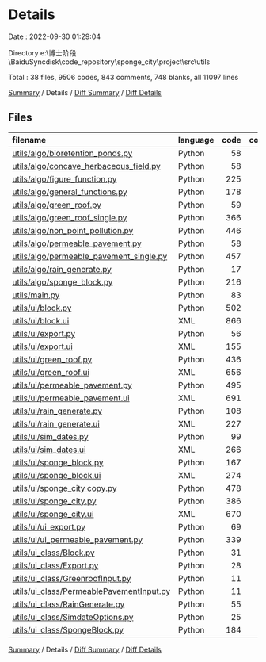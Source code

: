 # Details

Date : 2022-09-30 01:29:04

Directory e:\\博士阶段\\BaiduSyncdisk\\code_repository\\sponge_city\\project\\src\\utils

Total : 38 files,  9506 codes, 843 comments, 748 blanks, all 11097 lines

[Summary](results.md) / Details / [Diff Summary](diff.md) / [Diff Details](diff-details.md)

## Files
| filename | language | code | comment | blank | total |
| :--- | :--- | ---: | ---: | ---: | ---: |
| [utils/algo/bioretention_ponds.py](/utils/algo/bioretention_ponds.py) | Python | 58 | 33 | 18 | 109 |
| [utils/algo/concave_herbaceous_field.py](/utils/algo/concave_herbaceous_field.py) | Python | 58 | 33 | 16 | 107 |
| [utils/algo/figure_function.py](/utils/algo/figure_function.py) | Python | 225 | 43 | 70 | 338 |
| [utils/algo/general_functions.py](/utils/algo/general_functions.py) | Python | 178 | 20 | 37 | 235 |
| [utils/algo/green_roof.py](/utils/algo/green_roof.py) | Python | 59 | 33 | 17 | 109 |
| [utils/algo/green_roof_single.py](/utils/algo/green_roof_single.py) | Python | 366 | 154 | 67 | 587 |
| [utils/algo/non_point_pollution.py](/utils/algo/non_point_pollution.py) | Python | 446 | 114 | 73 | 633 |
| [utils/algo/permeable_pavement.py](/utils/algo/permeable_pavement.py) | Python | 58 | 33 | 16 | 107 |
| [utils/algo/permeable_pavement_single.py](/utils/algo/permeable_pavement_single.py) | Python | 457 | 143 | 57 | 657 |
| [utils/algo/rain_generate.py](/utils/algo/rain_generate.py) | Python | 17 | 4 | 9 | 30 |
| [utils/algo/sponge_block.py](/utils/algo/sponge_block.py) | Python | 216 | 31 | 36 | 283 |
| [utils/main.py](/utils/main.py) | Python | 83 | 27 | 14 | 124 |
| [utils/ui/block.py](/utils/ui/block.py) | Python | 502 | 7 | 8 | 517 |
| [utils/ui/block.ui](/utils/ui/block.ui) | XML | 866 | 0 | 1 | 867 |
| [utils/ui/export.py](/utils/ui/export.py) | Python | 56 | 7 | 8 | 71 |
| [utils/ui/export.ui](/utils/ui/export.ui) | XML | 155 | 0 | 1 | 156 |
| [utils/ui/green_roof.py](/utils/ui/green_roof.py) | Python | 436 | 7 | 8 | 451 |
| [utils/ui/green_roof.ui](/utils/ui/green_roof.ui) | XML | 656 | 0 | 1 | 657 |
| [utils/ui/permeable_pavement.py](/utils/ui/permeable_pavement.py) | Python | 495 | 7 | 8 | 510 |
| [utils/ui/permeable_pavement.ui](/utils/ui/permeable_pavement.ui) | XML | 691 | 0 | 1 | 692 |
| [utils/ui/rain_generate.py](/utils/ui/rain_generate.py) | Python | 108 | 7 | 8 | 123 |
| [utils/ui/rain_generate.ui](/utils/ui/rain_generate.ui) | XML | 227 | 0 | 1 | 228 |
| [utils/ui/sim_dates.py](/utils/ui/sim_dates.py) | Python | 99 | 7 | 8 | 114 |
| [utils/ui/sim_dates.ui](/utils/ui/sim_dates.ui) | XML | 266 | 0 | 1 | 267 |
| [utils/ui/sponge_block.py](/utils/ui/sponge_block.py) | Python | 167 | 7 | 8 | 182 |
| [utils/ui/sponge_block.ui](/utils/ui/sponge_block.ui) | XML | 274 | 0 | 1 | 275 |
| [utils/ui/sponge_city copy.py](/utils/ui/sponge_city%20copy.py) | Python | 478 | 10 | 9 | 497 |
| [utils/ui/sponge_city.py](/utils/ui/sponge_city.py) | Python | 386 | 10 | 8 | 404 |
| [utils/ui/sponge_city.ui](/utils/ui/sponge_city.ui) | XML | 670 | 0 | 1 | 671 |
| [utils/ui/ui_export.py](/utils/ui/ui_export.py) | Python | 69 | 10 | 33 | 112 |
| [utils/ui/ui_permeable_pavement.py](/utils/ui/ui_permeable_pavement.py) | Python | 339 | 10 | 108 | 457 |
| [utils/ui_class/Block.py](/utils/ui_class/Block.py) | Python | 31 | 11 | 15 | 57 |
| [utils/ui_class/Export.py](/utils/ui_class/Export.py) | Python | 28 | 9 | 10 | 47 |
| [utils/ui_class/GreenroofInput.py](/utils/ui_class/GreenroofInput.py) | Python | 11 | 4 | 5 | 20 |
| [utils/ui_class/PermeablePavementInput.py](/utils/ui_class/PermeablePavementInput.py) | Python | 11 | 4 | 5 | 20 |
| [utils/ui_class/RainGenerate.py](/utils/ui_class/RainGenerate.py) | Python | 55 | 11 | 12 | 78 |
| [utils/ui_class/SimdateOptions.py](/utils/ui_class/SimdateOptions.py) | Python | 25 | 6 | 6 | 37 |
| [utils/ui_class/SpongeBlock.py](/utils/ui_class/SpongeBlock.py) | Python | 184 | 41 | 43 | 268 |

[Summary](results.md) / Details / [Diff Summary](diff.md) / [Diff Details](diff-details.md)